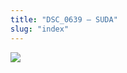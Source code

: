 ```yaml
---
title: "DSC_0639 – SUDA"
slug: "index"
---
```


[![](/wp-content/2015/05/DSC_0639-300x201.jpg)](/wp-content/2015/05/DSC_0639.jpg)